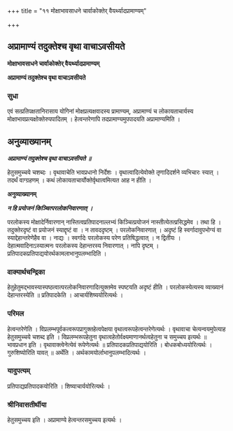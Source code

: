 +++
title = "११ मोक्षाभावसाधने चार्वाकोक्तेर् वैयर्थ्यादप्रामाण्यम्"

+++


## अप्रामाण्यं तदुक्तेश्च वृथा वाचाऽवसीयते

**मोक्षाभावसाधने चार्वाकोक्तेर् वैयर्थ्यादप्रामाण्यम्**

**अप्रामाण्यं तदुक्तेश्च वृथा वाचाऽवसीयते**

### **सुधा**

एवं सत्प्रतिपक्षतानिरासाय योगिनां मोक्षप्रत्यक्षवादस्य प्रामाण्यम्, अप्रामाण्यं च लोकायताचार्यस्य मोक्षाभावप्रत्यक्षोक्तेरुपपादितम् । हेत्वन्तरेणापि तदप्रामाण्यमुपपादयति अप्रामाण्यमिति ।

## **अनुव्याख्यानम्**

***अप्रामाण्यं तदुक्तेश्च वृथा वाचाऽवसीयते ॥***

हेतुसमुच्चये चशब्दः । वृथावाचेति भावप्रधानो निर्देशः । वृथात्वादित्येवोक्ते तृणादिदर्शने व्यभिचारः स्यात् । तदर्थं वाग्ग्रहणम् । कथं लोकायताचार्योक्तेर्वृथात्वमित्यत आह न हीति ।

**अनुव्याख्यानम्**

***न हि प्रयोजनं किञ्चित्परलोकनिवारणात् ।***

परलोकस्य मोक्षादेर्निवारणान् नास्तित्वप्रतिपादनाल्लभ्यं किञ्चित्प्रयोजनं नास्तीत्येतत्प्रसिद्धमेव । तथा हि । तदुक्तेरदृष्टं वा प्रयोजनं स्याद्दृष्टं वा । न तावददृष्टम् । परलोकनिवारणात् । अदृष्टं हि स्वर्गादावुपभोग्यं वा स्याद्देहान्तरेणेहैव वा । नाद्यः । स्वर्गादेः परलोकस्य परेण प्रतिषिद्धत्वात् । न द्वितीयः । देहात्मवादिनाऽस्यात्मनः परलोकस्य देहान्तरस्य निवारणात् । नापि दृष्टम् । प्रतिपादकप्रतिपाद्ययोरर्थकामलाभानुपलम्भादिति ।

### **वाक्यार्थचन्द्रिका**

हेतुहेतुमद्भावस्यास्पष्ठत्वात्परलोकनिवारणादित्युक्तमेव स्पष्टयति अदृष्टं हीति । परलोकस्येत्यस्य व्याख्यानं देहान्तरस्येति ॥ प्रतिपादकेति । आचार्यशिष्ययोरित्यर्थः ।

### **परिमल** 

हेत्वन्तरेणेति । विप्रलम्भपूर्वकत्वरूपप्रागुक्तहेत्वपेक्षया वृथात्वरूपहेत्वन्तरेणेत्यर्थः । वृथावाचा चेत्यन्वयमुपेत्याह हेतुसमुच्चये चशब्द इति । विप्रलम्भरूपहेतुना वृथात्वहेतोर्वक्ष्यमाणानर्थत्वहेतुना च समुच्चय इत्यर्थः ॥ भावप्रधान इति । वृथावाक्त्वेनेत्येवं रूपेणेत्यर्थः ॥ प्रतिपादकप्रतिपाद्ययोरिति । बोधकबोध्ययोरित्यर्थः । गुरुशिष्योरिति यावत् ॥ अर्थेति । अर्थकामयोर्लाभानुपलम्भादित्यर्थः ।

### **यादुपत्यम्**

प्रतिपाद्यप्रतिपादकयोरिति । शिष्याचार्ययोरित्यर्थः ।

### **श्रीनिवासतीर्थीया**

हेतुसमुच्चय इति । अप्रामाण्ये हेत्वन्तरसमुच्चय इत्यर्थः ।


